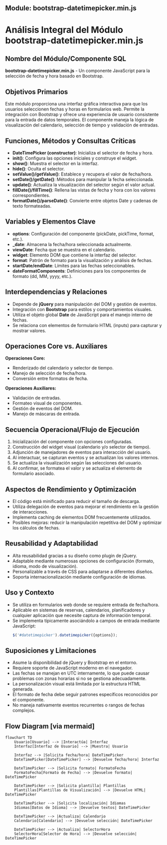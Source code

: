 ## Module: bootstrap-datetimepicker.min.js

# Análisis Integral del Módulo bootstrap-datetimepicker.min.js

## Nombre del Módulo/Componente SQL
**bootstrap-datetimepicker.min.js** - Un componente JavaScript para la selección de fecha y hora basado en Bootstrap.

## Objetivos Primarios
Este módulo proporciona una interfaz gráfica interactiva para que los usuarios seleccionen fechas y horas en formularios web. Permite la integración con Bootstrap y ofrece una experiencia de usuario consistente para la entrada de datos temporales. El componente maneja la lógica de visualización del calendario, selección de tiempo y validación de entradas.

## Funciones, Métodos y Consultas Críticas
- **DateTimePicker (constructor)**: Inicializa el selector de fecha y hora.
- **init()**: Configura las opciones iniciales y construye el widget.
- **show()**: Muestra el selector en la interfaz.
- **hide()**: Oculta el selector.
- **setValue()/getValue()**: Establece y recupera el valor de fecha/hora.
- **setDate()/getDate()**: Métodos para manipular la fecha seleccionada.
- **update()**: Actualiza la visualización del selector según el valor actual.
- **fillDate()/fillTime()**: Rellena las vistas de fecha y hora con los valores correspondientes.
- **formatDate()/parseDate()**: Convierte entre objetos Date y cadenas de texto formateadas.

## Variables y Elementos Clave
- **options**: Configuración del componente (pickDate, pickTime, format, etc.).
- **_date**: Almacena la fecha/hora seleccionada actualmente.
- **viewDate**: Fecha que se muestra en el calendario.
- **widget**: Elemento DOM que contiene la interfaz del selector.
- **format**: Patrón de formato para la visualización y análisis de fechas.
- **startDate/endDate**: Límites para las fechas seleccionables.
- **dateFormatComponents**: Definiciones para los componentes de formato (dd, MM, yyyy, etc.).

## Interdependencias y Relaciones
- Depende de **jQuery** para manipulación del DOM y gestión de eventos.
- Integración con **Bootstrap** para estilos y comportamientos visuales.
- Utiliza el objeto global **Date** de JavaScript para el manejo interno de fechas.
- Se relaciona con elementos de formulario HTML (inputs) para capturar y mostrar valores.

## Operaciones Core vs. Auxiliares
**Operaciones Core:**
- Renderizado del calendario y selector de tiempo.
- Manejo de selección de fecha/hora.
- Conversión entre formatos de fecha.

**Operaciones Auxiliares:**
- Validación de entradas.
- Formateo visual de componentes.
- Gestión de eventos del DOM.
- Manejo de máscaras de entrada.

## Secuencia Operacional/Flujo de Ejecución
1. Inicialización del componente con opciones configuradas.
2. Construcción del widget visual (calendario y/o selector de tiempo).
3. Adjunción de manejadores de eventos para interacción del usuario.
4. Al interactuar, se capturan eventos y se actualizan los valores internos.
5. Se actualiza la visualización según las selecciones del usuario.
6. Al confirmar, se formatea el valor y se actualiza el elemento de formulario asociado.

## Aspectos de Rendimiento y Optimización
- El código está minificado para reducir el tamaño de descarga.
- Utiliza delegación de eventos para mejorar el rendimiento en la gestión de interacciones.
- Implementa caching de elementos DOM frecuentemente utilizados.
- Posibles mejoras: reducir la manipulación repetitiva del DOM y optimizar los cálculos de fechas.

## Reusabilidad y Adaptabilidad
- Alta reusabilidad gracias a su diseño como plugin de jQuery.
- Adaptable mediante numerosas opciones de configuración (formato, idioma, modo de visualización).
- Personalizable a través de CSS para adaptarse a diferentes diseños.
- Soporta internacionalización mediante configuración de idiomas.

## Uso y Contexto
- Se utiliza en formularios web donde se requiere entrada de fecha/hora.
- Aplicable en sistemas de reservas, calendarios, planificadores y cualquier aplicación que necesite captura de información temporal.
- Se implementa típicamente asociándolo a campos de entrada mediante JavaScript:
  ```javascript
  $('#datetimepicker').datetimepicker({options});
  ```

## Suposiciones y Limitaciones
- Asume la disponibilidad de jQuery y Bootstrap en el entorno.
- Requiere soporte de JavaScript moderno en el navegador.
- Las fechas se manejan en UTC internamente, lo que puede causar problemas con zonas horarias si no se gestiona adecuadamente.
- La personalización visual está limitada por la estructura HTML generada.
- El formato de fecha debe seguir patrones específicos reconocidos por el componente.
- No maneja nativamente eventos recurrentes o rangos de fechas complejos.
## Flow Diagram [via mermaid]
```mermaid
flowchart TD
    Usuario[Usuario] --> |Interactúa| Interfaz
    Interfaz[Interfaz de Usuario] --> |Muestra| Usuario
    
    Interfaz --> |Solicita fecha/hora| DateTimePicker
    DateTimePicker[DateTimePicker] --> |Devuelve fecha/hora| Interfaz
    
    DateTimePicker --> |Solicita formato| FormatoFecha
    FormatoFecha[Formato de Fecha] --> |Devuelve formato| DateTimePicker
    
    DateTimePicker --> |Solicita plantilla| Plantillas
    Plantillas[Plantillas de Visualización] --> |Devuelve HTML| DateTimePicker
    
    DateTimePicker --> |Solicita localización| Idiomas
    Idiomas[Datos de Idioma] --> |Devuelve textos| DateTimePicker
    
    DateTimePicker --> |Actualiza| Calendario
    Calendario[Calendario] --> |Devuelve selección| DateTimePicker
    
    DateTimePicker --> |Actualiza| SelectorHora
    SelectorHora[Selector de Hora] --> |Devuelve selección| DateTimePicker
```
